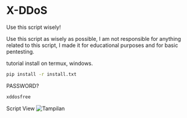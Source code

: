 # X-DDoS
Use this script wisely!

Use this script as wisely as possible, I am not responsible for anything related to this script, I made it for educational purposes and for basic pentesting.

tutorial install on termux, windows.
```bash
pip install -r install.txt
```
PASSWORD?
```bash
xddosfree
```
Script View
![Tampilan](https://github.com/user-attachments/assets/ce93461a-c3d0-45a4-9fbb-b38d51c2da01)
